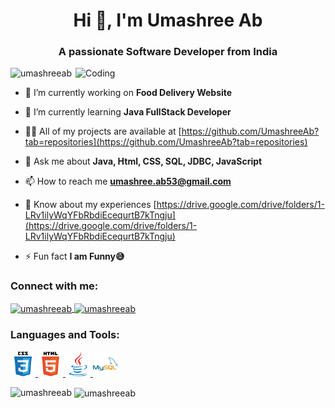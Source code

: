 <h1 align="center">Hi 👋, I'm Umashree Ab</h1>
<h3 align="center">A passionate Software Developer from India</h3>

<img align="right" alt="Coding" width="400" src="https://pro2-bar-s3-cdn-cf5.myportfolio.com/17a47d9e8f4727ce5f3e48805b2d8eb2/67cb1a46-1d0c-45fe-ab3f-520e4802b1b8_rwc_0x7x800x626x800.gif?h=3ef38d2bcece76203455258e0d585fe9">

<p align="left"> <img src="https://komarev.com/ghpvc/?username=umashreeab&label=Profile%20views&color=0e75b6&style=flat" alt="umashreeab" /> </p>

- 🔭 I’m currently working on **Food Delivery Website**

- 🌱 I’m currently learning **Java FullStack Developer**

- 👨‍💻 All of my projects are available at [https://github.com/UmashreeAb?tab=repositories](https://github.com/UmashreeAb?tab=repositories)

- 💬 Ask me about **Java, Html, CSS, SQL, JDBC, JavaScript**

- 📫 How to reach me **umashree.ab53@gmail.com**

- 📄 Know about my experiences [https://drive.google.com/drive/folders/1-LRv1ilyWqYFbRbdiEcequrtB7kTngju](https://drive.google.com/drive/folders/1-LRv1ilyWqYFbRbdiEcequrtB7kTngju)

- ⚡ Fun fact **I am Funny😅**

<h3 align="left">Connect with me:</h3>
<p>
    <a href="https://linkedin.com/in/umashreeab" target="_blank">
        <img align="center" src="https://raw.githubusercontent.com/rahuldkjain/github-profile-readme-generator/master/src/images/icons/Social/linked-in-alt.svg" alt="umashreeab" height="30" width="40" />
    </a>
    
   <a href="https://github.com/UmashreeAb" target="_blank">
        <img align="center" src="https://raw.githubusercontent.com/rahuldkjain/github-profile-readme-generator/master/src/images/icons/Social/github.svg" alt="umashreeab" height="30" width="40" />
    </a>
</p>


<h3 align="left">Languages and Tools:</h3>
<p align="left"> <a href="https://www.w3schools.com/css/" target="_blank" rel="noreferrer"> <img src="https://raw.githubusercontent.com/devicons/devicon/master/icons/css3/css3-original-wordmark.svg" alt="css3" width="40" height="40"/> </a> <a href="https://www.w3.org/html/" target="_blank" rel="noreferrer"> <img src="https://raw.githubusercontent.com/devicons/devicon/master/icons/html5/html5-original-wordmark.svg" alt="html5" width="40" height="40"/> </a> <a href="https://www.java.com" target="_blank" rel="noreferrer"> <img src="https://raw.githubusercontent.com/devicons/devicon/master/icons/java/java-original.svg" alt="java" width="40" height="40"/> </a> <a href="https://www.mysql.com/" target="_blank" rel="noreferrer"> <img src="https://raw.githubusercontent.com/devicons/devicon/master/icons/mysql/mysql-original-wordmark.svg" alt="mysql" width="40" height="40"/> </a> </p>

<p><img align="left" src="https://github-readme-stats.vercel.app/api/top-langs?username=umashreeab&show_icons=true&locale=en&layout=compact" alt="umashreeab" /></p>

<p>&nbsp;<img align="center" src="https://github-readme-stats.vercel.app/api?username=umashreeab&show_icons=true&locale=en" alt="umashreeab" /></p>


